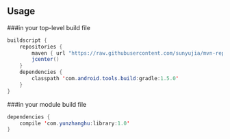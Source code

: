 
## Usage
###in your top-level build file

```java
buildscript {
    repositories {
        maven { url "https://raw.githubusercontent.com/sunyujia/mvn-repo-yzh/master/snapshots" }
        jcenter()
    }
    dependencies {
        classpath 'com.android.tools.build:gradle:1.5.0'
    }
}
```
###in your module build file

```java
dependencies {
    compile 'com.yunzhanghu:library:1.0'
}
```





